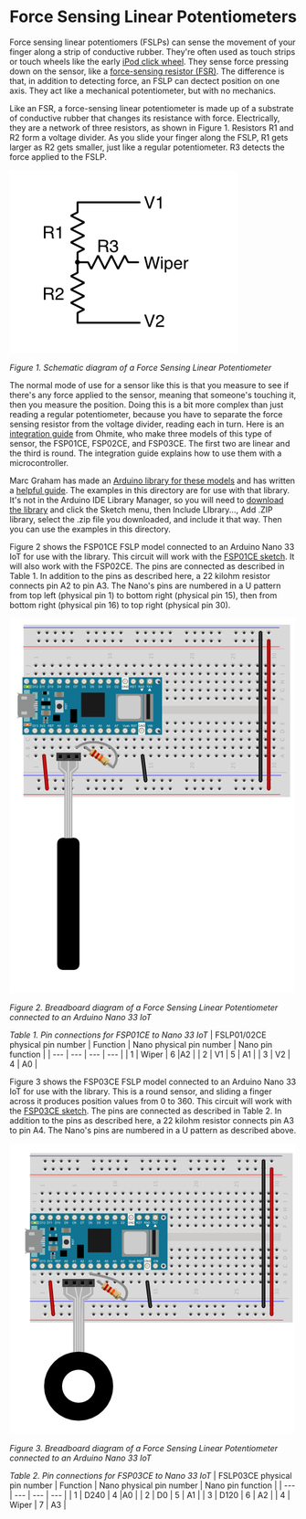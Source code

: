 # Force Sensing Linear Potentiometers

Force sensing  linear potentiomers (FSLPs) can sense the movement of your finger along a strip of conductive rubber. They're often used as touch strips  or touch wheels like the early [iPod click wheel](https://support.apple.com/en-us/HT204217#ipod). They sense force pressing down on the sensor, like a [force-sensing resistor (FSR)](https://itp.nyu.edu/archive/physcomp-spring2014/sensors/Reports/ForceSensorResistor.html). The difference is that, in addition to detecting force, an FSLP can dectect position on one axis. They act like a mechanical potentiometer, but with no mechanics. 

Like an FSR, a force-sensing linear potentiometer is made up of a substrate of conductive rubber that changes its resistance with force. Electrically, they are a network of three resistors, as shown in Figure 1. Resistors R1 and R2 form a voltage divider. As you slide your finger along the FSLP, R1 gets larger as R2 gets smaller, just like a regular potentiometer. R3 detects the force applied to the FSLP. 

![Schematic diagram of an FSLP](img/FSLP-schematic.png)

_Figure 1. Schematic diagram of a Force Sensing Linear Potentiometer_

The normal mode of use for a sensor like this is that you measure to see if there's any force applied to the sensor, meaning that someone's touching it, then you measure the position. Doing this is a bit more complex than just reading a regular potentiometer, because you have to separate the force sensing resistor from the voltage divider, reading each in turn.  Here is an [integration guide](https://www.mouser.com/pdfdocs/Ohmite-FSP-Integration-Guide-V1-0_27-03-18.pdf) from Ohmite, who make three models of this type of sensor, the FSP01CE, FSP02CE, and FSP03CE. The first two are linear and the third is round. The integration guide explains how to use them with a microcontroller.  

Marc Graham has made an [Arduino library for these models](https://m2aglabs.com/2019/08/14/using-ohmite-force-sensitive-potentiometers/) and has written a [helpful guide](https://m2aglabs.com/2019/08/14/using-ohmite-force-sensitive-potentiometers/). The examples in this directory are for use with that library. It's not in the Arduino IDE Library Manager, so you will need to [download the library](https://github.com/m2ag-labs/m2aglabs_ohmite/archive/master.zip) and click the Sketch menu, then Include LIbrary..., Add .ZIP library, select the .zip file you downloaded, and include it that way. Then you can use the examples in this directory.

Figure 2 shows the FSP01CE FSLP model connected to an Arduino Nano 33 IoT for use with the library. This circuit will work with the [FSP01CE sketch](FSP01CE-FSP02CE_example/FSP01CE-FSP02CE_example.ino). It will also work with the FSP02CE. The pins are connected as described in Table 1. In addition to the pins as described here, a 22 kilohm resistor connects pin A2 to pin A3. The Nano's pins are numbered in a U pattern from top left (physical pin 1) to bottom right (physical pin 15), then from bottom right (physical pin 16) to top right (physical pin 30). 

![Breadboard view  of an FSLP connected to an Arduino Nano 33 IoT](img/nano_FSP01-2CE_bb.png)

_Figure 2. Breadboard diagram  of a Force Sensing Linear Potentiometer connected to an Arduino Nano 33 IoT_

_Table 1. Pin connections for FSP01CE to Nano 33 IoT_
| FSLP01/02CE physical pin number | Function | Nano physical pin number | Nano pin function | 
| --- | --- | --- | --- |
| 1 | Wiper | 6 |A2 | 
| 2 | V1 | 5 | A1 | 
| 3 | V2 | 4 | A0 | 


Figure 3 shows the FSP03CE FSLP model connected to an Arduino Nano 33 IoT for use with the library. This is a round sensor, and sliding a finger across it produces position values from 0 to 360. This circuit will work with the [FSP03CE sketch](FSP03CE_example/FSP03CE_example.ino). The pins are connected as described in Table 2. In addition to the pins as described here, a 22 kilohm resistor connects pin A3 to pin A4. The Nano's pins are numbered in a U pattern as described above.

![Breadboard view  of an FSLP connected to an Arduino Nano 33 IoT](img/nano_FSP03CE_bb.png)

_Figure 3. Breadboard diagram  of a Force Sensing Linear Potentiometer connected to an Arduino Nano 33 IoT_

_Table 2. Pin connections for FSP03CE to Nano 33 IoT_
| FSLP03CE physical pin number | Function | Nano physical pin number | Nano pin function | 
| --- | --- | --- | --- |
| 1 | D240 | 4 |A0 | 
| 2 | D0 | 5 | A1 | 
| 3 | D120 | 6 | A2 | 
| 4 | Wiper | 7 | A3 | 
